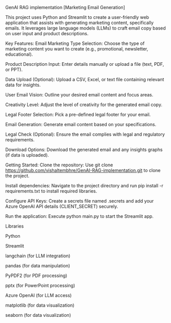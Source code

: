 GenAI RAG implementation [Marketing Email Generation]

This project uses Python and Streamlit to create a user-friendly web application that assists with generating marketing content, specifically emails. It leverages large language models (LLMs) to craft email copy based on user input and product descriptions.

Key Features:
Email Marketing Type Selection: Choose the type of marketing content you want to create (e.g., promotional, newsletter, educational).

Product Description Input: Enter details manually or upload a file (text, PDF, or PPT).

Data Upload (Optional): Upload a CSV, Excel, or text file containing relevant data for insights.

User Email Vision: Outline your desired email content and focus areas.

Creativity Level: Adjust the level of creativity for the generated email copy.

Legal Footer Selection: Pick a pre-defined legal footer for your email.

Email Generation: Generate email content based on your specifications.

Legal Check (Optional): Ensure the email complies with legal and regulatory requirements.

Download Options: Download the generated email and any insights graphs (if data is uploaded).

Getting Started:
Clone the repository: Use git clone https://github.com/vishaltembhre/GenAI-RAG-implementation.git to clone the project.

Install dependencies: Navigate to the project directory and run pip install -r requirements.txt to install required libraries.

Configure API Keys: Create a secrets file named .secrets and add your Azure OpenAI API details (CLIENT_SECRET) securely.

Run the application: Execute python main.py to start the Streamlit app.

Libraries

Python

Streamlit

langchain (for LLM integration)

pandas (for data manipulation)

PyPDF2 (for PDF processing)

pptx (for PowerPoint processing)

Azure OpenAI (for LLM access)

matplotlib (for data visualization)

seaborn (for data visualization)

